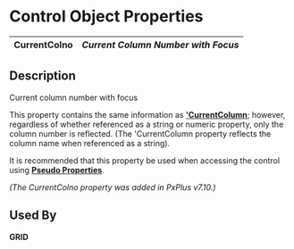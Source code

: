# Control Object Properties 

**CurrentColno** |  **_Current Column Number with Focus_**  
---|---  
  
## Description

Current column number with focus

This property contains the same information as **['CurrentColumn](currentcolumn.md)**; however, regardless of whether referenced as a string or numeric property, only the column number is reflected. (The 'CurrentColumn property reflects the column name when referenced as a string).

It is recommended that this property be used when accessing the control using **[Pseudo Properties](../control_object_properties/psuedo_multi.md)**.

_(The CurrentColno property was added in PxPlus v7.10.)_

## Used By 

**GRID**

